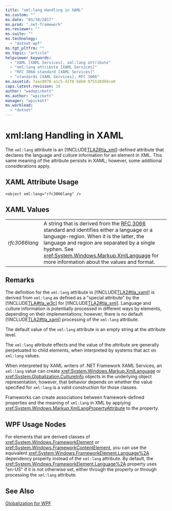 ```yaml
---
title: "xml:lang Handling in XAML"
ms.custom: ""
ms.date: "03/30/2017"
ms.prod: ".net-framework"
ms.reviewer: ""
ms.suite: ""
ms.technology: 
  - "dotnet-wpf"
ms.tgt_pltfrm: ""
ms.topic: "article"
helpviewer_keywords: 
  - "XAML [XAML Services], xml:lang attribute"
  - "xml:lang attribute [XAML Services]"
  - "RFC 3066 standard [XAML Services]"
  - "standards [XAML Services], RFC 3066"
ms.assetid: 7aac0078-a1c5-41f8-b8b0-975510d9dca0
caps.latest.revision: 16
author: "wadepickett"
ms.author: "wpickett"
manager: "wpickett"
ms.workload: 
  - "dotnet"
---
```

# xml:lang Handling in XAML
The `xml:lang` attribute is an [!INCLUDE[TLA2#tla_xml](../../../includes/tla2sharptla-xml-md.md)]-defined attribute that declares the language and culture information for an element in XML. This same meaning of the attribute persists in XAML; however, some additional considerations apply.  
  
## XAML Attribute Usage  
  
```xaml  
<object xml:lang="rfc3066lang" />  
```  
  
## XAML Values  
  
|||  
|-|-|  
|*rfc3066lang*|A string that is derived from the [RFC 3066](http://go.microsoft.com/fwlink/?LinkId=132454) standard and identifies either a language or a language-region. When it is the latter, the language and region are separated by a single hyphen. See <xref:System.Windows.Markup.XmlLanguage> for more information about the values and format.|  
  
## Remarks  
 The definition for the `xml:lang` attribute in [!INCLUDE[TLA2#tla_xaml](../../../includes/tla2sharptla-xaml-md.md)] is derived from `xml:lang` as defined as a "special attribute" by the [!INCLUDE[TLA#tla_w3c](../../../includes/tlasharptla-w3c-md.md)] for [!INCLUDE[TLA2#tla_xml](../../../includes/tla2sharptla-xml-md.md)]. Language and culture information is potentially processed in different ways by elements, depending on their implementations; however, there is no default [!INCLUDE[TLA2#tla_xaml](../../../includes/tla2sharptla-xaml-md.md)] processing of the `xml:lang` attribute.  
  
 The default value of the `xml:lang` attribute is an empty string at the attribute level.  
  
 The `xml:lang` attribute effects and the value of the attribute are generally perpetuated to child elements, when interpreted by systems that act on `xml:lang` values.  
  
 When interpreted by XAML writers of .NET Framework XAML Services, an `xml:lang` value can create <xref:System.Windows.Markup.XmlLanguage> or <xref:System.Globalization.CultureInfo> objects in the underlying object representation; however, that behavior depends on whether the value specified for `xml:lang` is a valid construction for those classes.  
  
 Frameworks can create associations between framework-defined properties and the meaning of `xml:lang` in XML by applying <xref:System.Windows.Markup.XmlLangPropertyAttribute> to the property.  
  
## WPF Usage Nodes  
 For elements that are derived classes of <xref:System.Windows.FrameworkElement> or <xref:System.Windows.FrameworkContentElement>, you can use the equivalent <xref:System.Windows.FrameworkElement.Language%2A> dependency property instead of the `xml:lang` attribute. By default, the <xref:System.Windows.FrameworkElement.Language%2A> property uses "en-US" if it is not otherwise set, either through the property or through processing the `xml:lang` attribute.  
  
## See Also  
 [Globalization for WPF](../../../docs/framework/wpf/advanced/globalization-for-wpf.md)
